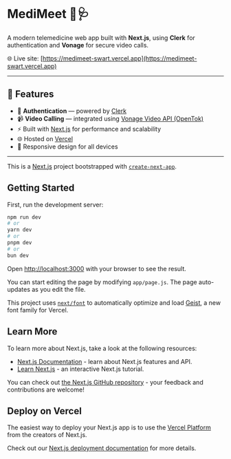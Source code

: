 
# MediMeet 💬🩺

A modern telemedicine web app built with **Next.js**, using **Clerk** for authentication and **Vonage** for secure video calls.  

🌐 Live site: [https://medimeet-swart.vercel.app](https://medimeet-swart.vercel.app)

---

## 🚀 Features

- 🔐 **Authentication** — powered by [Clerk](https://clerk.dev)
- 📹 **Video Calling** — integrated using [Vonage Video API (OpenTok)](https://www.vonage.com/communications-apis/video/)
- ⚡️ Built with [Next.js](https://nextjs.org) for performance and scalability
- 🌐 Hosted on [Vercel](https://vercel.com)
- 📱 Responsive design for all devices

---


This is a [Next.js](https://nextjs.org) project bootstrapped with [`create-next-app`](https://github.com/vercel/next.js/tree/canary/packages/create-next-app).

## Getting Started

First, run the development server:

```bash
npm run dev
# or
yarn dev
# or
pnpm dev
# or
bun dev
```

Open [http://localhost:3000](http://localhost:3000) with your browser to see the result.

You can start editing the page by modifying `app/page.js`. The page auto-updates as you edit the file.

This project uses [`next/font`](https://nextjs.org/docs/app/building-your-application/optimizing/fonts) to automatically optimize and load [Geist](https://vercel.com/font), a new font family for Vercel.

## Learn More

To learn more about Next.js, take a look at the following resources:

- [Next.js Documentation](https://nextjs.org/docs) - learn about Next.js features and API.
- [Learn Next.js](https://nextjs.org/learn) - an interactive Next.js tutorial.

You can check out [the Next.js GitHub repository](https://github.com/vercel/next.js) - your feedback and contributions are welcome!




## Deploy on Vercel

The easiest way to deploy your Next.js app is to use the [Vercel Platform](https://vercel.com/new?utm_medium=default-template&filter=next.js&utm_source=create-next-app&utm_campaign=create-next-app-readme) from the creators of Next.js.

Check out our [Next.js deployment documentation](https://nextjs.org/docs/app/building-your-application/deploying) for more details.
